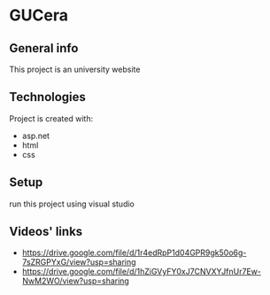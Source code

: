 # GUCera

## General info
This project is an university website
	
## Technologies
Project is created with:
* asp.net
* html
* css
	
## Setup
run this project using visual studio

## Videos' links
* https://drive.google.com/file/d/1r4edRpP1d04GPR9gk50o6g-7sZRGPYxG/view?usp=sharing
* https://drive.google.com/file/d/1hZiGVyFY0xJ7CNVXYJfnUr7Ew-NwM2WO/view?usp=sharing

